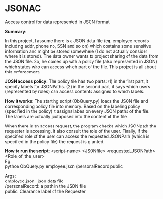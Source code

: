 JSONAC
======
Access control for data represented in JSON format.

**Summary**:

In this project, I assume there is a JSON data file (eg. employee records including addr, phone no, SSN and so on) which contains some sensitive information and  might be stored somewhere (I do not actually consider where it is stored). The data owner wants to project sharing of the data from the JSON file. So, he comes up with a policy file (also represented in JSON) which states who can access which part of the file. This project is all about this enforcement.

**JOSN access policy**:
The policy file has two parts: (1) in the first part, it specify labels for  JSONPaths. (2) in the second part, it  says which users (represented by roles) can access contents assigned to which labels. 

**How it works**:
The starting script (ObQuery.py) loads the JSON file and corresponding policy file into memory. Based on the labeling policy (specified in the policy) it assigns labes on every JSON paths of the file. The labels are actually juxtaposed into the content of the file. 

When there is an access request, the program checks which JSONpath the requester is accessing. It also consult the role of the user. Finally, if the specified role of the user can access the requested JSONPath (which is specified in the policy file) the request is granted.

**How to run the script**:
&lt;script-name&gt; &lt;JSONfile&gt; &lt;requested_JSONPath&gt; &lt;Role_of_the_user&gt;  
Eg.  
python ObQuery.py employee.json /personalRecord public  



Args:  
	employee.json : json data file  
	/personalRecord: a path in the JSON file  
	public: Clearance label of the Requester  

